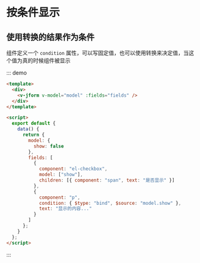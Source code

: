 # 按条件显示

## 使用转换的结果作为条件

组件定义一个 `condition` 属性，可以写固定值，也可以使用转换来决定值，当这个值为真的时候组件被显示

::: demo

```html
<template>
  <div>
    <v-jform v-model="model" :fields="fields" />
  </div>
</template>

<script>
  export default {
    data() {
      return {
        model: {
          show: false
        },
        fields: [
          {
            component: "el-checkbox",
            model: ["show"],
            children: [{ component: "span", text: "是否显示" }]
          },
          {
            component: "p",
            condition: { $type: "bind", $source: "model.show" },
            text: "显示的内容..."
          }
        ]
      };
    }
  };
</script>
```

:::
